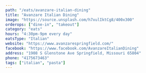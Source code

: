 ```yaml
---
path: "/eats/avanzare-italian-dining"
title: "Avanzare Italian Dining"
image: "https://source.unsplash.com/h7xulIktCg8/400x300"
orderops: ["dine-in", "takeout"]
category: "eats"
hours: "4:30pm-9pm every day"
eatsType: "Italian"
website: "https://www.avanzarespringfield.com/"
facebook: "https://www.facebook.com/AvanzareItalianDining"
address: "1908 S Glenstone Ave Springfield, Missouri 65804"
phone: "4175673463"
tags: ["italian", "pasta"]
---
```


